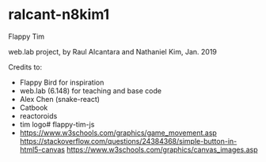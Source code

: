 # ralcant-n8kim1
Flappy Tim

web.lab project, by Raul Alcantara and Nathaniel Kim, Jan. 2019

Credits to:
 - Flappy Bird for inspiration
 - web.lab (6.148) for teaching and base code
 - Alex Chen (snake-react)
 - Catbook
 - reactoroids
 - tim logo# flappy-tim-js
 - https://www.w3schools.com/graphics/game_movement.asp
 https://stackoverflow.com/questions/24384368/simple-button-in-html5-canvas
 https://www.w3schools.com/graphics/canvas_images.asp